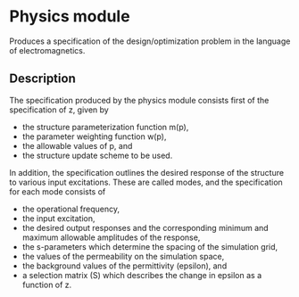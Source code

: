 Physics module
==============

Produces a specification of the design/optimization problem in the language
of electromagnetics. 


Description
-----------

The specification produced by the physics module
consists first of the specification of z, given by
  
*   the structure parameterization function m(p),
*   the parameter weighting function w(p), 
*   the allowable values of p, and
*   the structure update scheme to be used.

In addition, the specification outlines the desired response of the structure
  to various input excitations.
These are called modes, and the specification for each mode consists of

*   the operational frequency,
*   the input excitation,
*   the desired output responses and 
    the corresponding minimum and maximum allowable amplitudes of the response,
*   the s-parameters which determine the spacing of the simulation grid,
*   the values of the permeability on the simulation space,
*   the background values of the permittivity (epsilon), and
*   a selection matrix (S) which describes
    the change in epsilon as a function of z.



